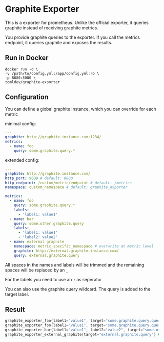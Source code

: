 # Graphite Exporter

This is a exporter for prometheus. Unlike the official exporter, it queries graphite instead of receiving graphite metrics.

You provide graphite queries to the exporter. If you call the metrics endpoint, it queries graphite and exposes the results.

## Run in Docker

```Shell
docker run -d \
-v /path/to/config.yml:/app/config.yml:ro \
-p 8080:8080 \
tomldev/graphite-exporter
```

## Configuration

You can define a global graphite instance, which you can override for each metric

minimal config:

```YAML
---
graphite: http://graphite.instance.com:1234/
metrics:
  - name: foo
    query: some.graphite.query.*
```

extended config:

```YAML
---
graphite: http://graphite.instance.com/
http_port: 9009 # default: 8080
http_endpoint: /custom/metric/endpoint # default: /metrics
namespace: custom_namespace # default: graphite_exporter

metrics:
  - name: foo
    query: some.graphite.query.*
    labels:
      - 'label1: value1'
  - name: bar
    query: some.other.graphite.query
    labels:
      - 'label1: value1'
      - 'label2: value2'
  - name: external graphite
    namespace: metric_specific_namespace # overwrite at metric level
    graphite: http://external.graphite.instance.com/
    query: external.graphite.query
```

All spaces in the names and labels will be trimmed and the remaining spaces will be replaced by an `_`

For the labels you need to use an `:` as seperator

You can also use the graphite query wildcard. The query is added to the target label.

## Result

```Go
graphite_exporter_foo{label1="value1", target="some.graphite.query.query1"} 10.0
graphite_exporter_foo{label1="value1", target="some.graphite.query.query2"} 20.0
graphite_exporter_bar{label1="value1", label2="value2", target="some.other.graphite.query"} 42.0
graphite_exporter_external_graphite{target="external.graphite.query"} 65.0
```
